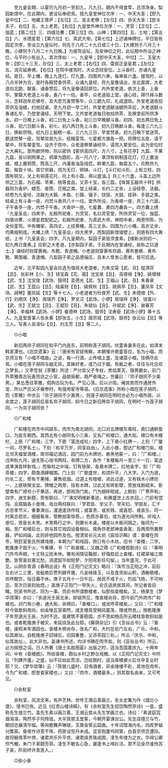 <!-- { "loadSidebar": true } -->
　　至九皇会期，以夏历九月初一至初九，凡九日。期内不得食荤，且须净身。梨园新馆中，在此期内，更设坛奉祀焉。按九皇堂神位次序：一、中天大圣；【卽九皇中位】二、地藏王菩萨；【左位】三、圣主老佛；【左位】四、协天大圣；【卽关夫子，右位】五、太上老君。【右位】九皇堂外神位次序：一、灵官；【正位】二、伽蓝；【第二位】三、四值功曹；【第三位】四、山神；【第四位】五、土地；【第五位】六、水德星君；【第六位】七、真武大帝。【第七位】上述诸神牌位，平日皆有固定次序，至设立九皇坛时，则先于八月二十九日或三十日，【大建则于八月三十晚，小建则于八月二十九日晚。】为接驾设坛，及安神位之时。此坛期中所设之神位，与平时小有出入，其次序如：一、九皇爷；【卽中天大圣，中位】二、玉皇大帝；【卽三十三天，左位】三、太上老君；【右位】四、雷部正皇星君；【左位】五、消灾延寿佛。【右位】在院中接驾时，大众念经安位。上斗香时，亦诵九皇经。是日，早上幡，晚上九莲灯。灯九盏，四围共六串，每串各六盏。接驾时，以八点半钟为合，是时各殿焚香供茶，众诵九皇经，将九皇像请出，坐北面南，大老道向北跪，献香、诵香赞后，将九皇像请回原位。内外堂老道，依次上香，上香毕，掌磬大老道上斗香，香八十一炷。香毕，众老道始上堂，诵心经，拜忏拜斗数斗，念释迦牟尼佛号，及大悲咒香赞等毕，众三跪九叩，礼成退班。外堂老道收拾茶供及油蜡，扫地拭桌。至九月初一早二时，外堂老道献油蜡供茶后，大老道献斗香诸礼毕，乃登堂诵经，天明下堂。又外堂老道每日收拾供茶，及换堂前所供净水。初一日晚上斗香，初二日免上斗香，初三日早晚献斗香。初四、初五两日免上斗香，初六日献斗香，初七、初八两日免上斗香，初九日晩献斗香。每逢三六九三日，换新供物。初九日上黏糕一桌。三六九三日，早堂焚表。初九日晚下堂送驾，跪送焚辇一座，驾辇驳兽九头，纸糊銮驾、七星都方旗各一把。将牌位五座，请于辇中，将车辇銮驾，设齐于院中，众老道祭辇诵经毕，请驾入辇安位。此为安位时之大典礼。至所献供物，则以密供【密供高四尺，方八寸，上有花亭】九盌、干果九盌，皆以铜网罩之。铜罩为圆形，高一尺八寸，罩顶有铜制莲花灯，灯上置油蜡，蜡上置铜筒，筒高三尺，内灌香油及线捻。鲜果九盌，每盌五个。花糕共九盌，每盌十块。其它供器，则为天灯、铜钵、斗灯，【斗灯如斗形，上有立柱，四围有铜叉，叉上有铜莲花托，托上有小盌，用以盛油。】共三十六盏，斗盖上边所供之三盌，为石榴、苹果、桃等食品，又茶十宝，各三盌。【珠寳玉器共十样】供器则为香炉、蜡签、香筒、花瓶之类。堂上经桌，长约二丈余，上设经卷、法器。经卷为九皇经，法器为大磬、木鱼、引磬、镏子、饶钹、大鼓、挂钟、手鼓之类。经桌上有斗香一座，内焚斗香共八十一炷。堂外所设，为香塔一座，共三十六层。子午香亭一座，内焚子午香。大香炉一座。七星纛、黄四方纛各一。四方纛上绣『九皇圣会』四黑字。左殿所祀者，为灵官，名曰灵官堂，所供灵官一位，伽蓝、四值功曹、火德星君配祀之。右殿所祀者，为真武大帝。神院中者，两旁所陈，为全份銮驾。中有幡架，高四丈，上挂黄幡，高三丈余。四围为六小幡，高亦丈余，均黄缎制成。大幡上绣『九皇圣会』四大黑字，而梨园新馆墙壁上，则嵌有四大黄纸，上书『九皇圣会』四字。凡九皇期内，梨园子弟皆须食素。【维新派则初一、初九两日食素。】应职之大老道，【亦梨园子弟，于此期内在堂诵经，故称之曰道士。】诵经时则穿黄袍、布靴、青道帽。小老道则穿黄布坎肩、黄布套裤、黄布靴、黄围裙、青道帽。凡梨园子弟之品德端庄，且本人曾发心愿者，皆可应选。 

　　近年，北平梨园九皇会应选为值班大老道者，为朱文英【武、旦】程清芬【旦】、张彩林【小、生】钱宝森【花、面】沈宝泉【丑】、高德禄【浄】、姚增禄【武、生】沈宝俊【武场、鼓师】袁德光【武、生】王福山【武、丑】朱香泉【武、生】王昆山【丑】、陆喜财【丑】、姚佩秋【旦】、姚佩亭【旦】、董凤年【文场、胡琴】董凤延【生】等十七人。小老道者为杜俊芳【武、生】朱德顺【外、行】刘顺庆【浄】、周瑞齐【浄】、罗文汉【武场、小锣】周瑞祥【浄】、钱富川【武、生】王斌立【丑】、王斌珍【丑】、朱斌仙【丑】、孙斌武【浄】、谢春芳【浄】、李福林【武场、小锣】崔德林【武场、鼓师】沈寿臣【武场小锣】等十五人。九皇堂首事人张永春【卽张五，小生】唐宗城【武场，鼓师】张云仙【旦】等三人。写表人吴凌仙【旦】、刘玉芳【旦】等二人。 

　　○小唱 

　　新旧两帘子胡同在和平门内迤东，前明称莲子胡同。优童香巢多在此，如清末韩家潭也。《旧京遗事》云：『唐宋有官妓侑觞，本朝惟许歌童答应，名为小唱。而京师又有「小唱不唱曲」之谚，每一行酒，止传唱上盏，及诸菜小唱，伎俩尽此焉。小唱在莲子胡同与娼无异。其姝好者，或乃过于娼。有躭之者，往往与托合欢之梦矣。』又李笠翁《萃雅》所述：严分宜父子专权，势焰熏天，强男霸女。前门外萃雅斋古玩香货店之小官，品貌丽都，趋严者绳之，世蕃曰：『帘子胡同不少美男。』某怂恿往萃雅，假购古玩为名。严见心荡，后以计陷，阉其势而作通房外宠，所以严氏父子被参时，有擅用宦寺等语。《旧京遗事》所称小唱在莲子胡同，而《萃雅》中亦云『帘子胡同不少美男』，则莲子胡同在明时亦必为小唱所居。以余度之，莲子胡同后易名帘子胡同，抑今日之新旧两帘子胡同，在明时一为莲子胡同，一为帘子胡同欤？ 

　　○广和楼 

　　广和楼在肉市中间路东。肉市为南北胡同，北口对五牌楼东南柱，南口通鲜鱼口，为座东朝西。其西北有小胡同名小三条，又名广和楼口，通大街。楼口有木栅栏，上嵌『广和楼』三字，下嵌『富连成社』四字，上下悬小红牌一，上刻『广厦一间，尽罗名士』，下刻『和平万岁，同享自由』。入此小巷，卽达广和楼门矣。楼北邻天福堂酒楼，南邻福记酒店，园门前为木牌坊，悬黑地匾一，曰：『广和楼。』戊申秋九月，迪生陈心培书两柱，有牌二方，各作『本楼每月一至三十一日，富连成凖演各样新戏。』而每柱之中端，钉有铁架，各悬木牌二，红地金字，刻『广和茶楼』四字，颇类酒肆幌围。门上刻『广歌盛世，和颂升平』八大字。入门为道，约长二丈，旁有干果摊，兼售纸烟。过道上有暗楼，进此过道，又有铁木小牌坊一，上嵌铁聚宝盆。牌楼之两旁，挂有木牌，过此又有砖影壁，旁放戏剧砌末。影壁南有广顺号小干果店，再进，卽戏场门矣。门为细砖砌成，上额刻『广寒声和』四字，迪生新题，旁有联曰，『广演文明维新事迹，和赓盛世上古衣冠。』门前有馄饨、豆腐脑各小食摊。戏台两柱联曰：『学君臣、学父子、学夫妇、学朋友，汇千古忠孝节义，重重演出，漫道逢场作戏；或富贵、或贫贱、或喜怒、或哀乐，将一时离合悲欢，细细看来，管教拍案惊奇。』色质亦甚旧，或为道光间所制。听戏人座位，皆是长木凳。木凳两行之中，则置长木桌。楼座以木板间隔之，每间为一厢。至广和楼后台，则与其它戏园设备相似。南角供老郎神龛香案，及两旁所置祭器，俨如祠庙，此则非他园所及也。按清吴长元太初《宸垣识略》谓：查楼在肉市，明巨室查氏所建戏楼，本朝为广和戏园，衖口有小木坊，旧书『查楼』二字。乾隆庚子毁于火，今重建，书『广和查楼。』又魏之琇《广和楼观剧诗》曰：『春明门外市声稠，十丈轻尘扰未休。雅有闲情征鞠部，好偕胜侣上查楼。红裙翠袖江南艶，急管哀丝塞北愁。消遣韶华如短梦，夕阳帘影任勾留。』当年盛况，于此可见。山阴俞青源《春明丛说》有《正阳门记灾文》略曰：『珠市当正阳之冲，前后左右计二三里，皆殷商巨贾列肆开廛，凡金绮珠玉，以及食货如山积，酒榭歌楼，欢呼酣饮，恒日暮不休。庚子五月十一日午后，居民不戒于火，烈焰飞扬，不可响迩。至次日辰刻始熄。』盖庚子正阳门一带失火，俞氏适旅居其间，所记者皆目睹。则吴书所述，同为一事。而俞书所谓歌楼者，似卽指查楼矣。又，杨掌生《梦华琐簿》亦曰：『余道光壬辰北来，卸装所见，惟查楼尚存，卽今前门外肉市广和楼也。对门有小巷，通大街，尚榜曰，「查楼口」，或讹呼茶楼矣。』又曰：『广和楼柱今皆欹斜南向，如金陵瓦官阁然，或言楼高受朔风震荡，理或然欤。』按乾隆庚子年至道光壬辰，为时不远，虽建筑不甚稳固，亦不至如杨氏所云楼柱皆欹斜如是也。或者乾隆庚子被灾，未延烧及此台耶。《藤荫杂记》引《亚谷丛书》云：『查楼，康熙末年酒园也。查楼木榜尚存，改名广和，大约在前门左右，广乐、中和，似其故址。自乾隆庚子回禄后，旧园重整，又添茶园三处。』所云『庆乐、中和，似其故址』，此大非也。盖诸书所述，均详书确在肉市矣。则《亚谷丛书》所云，必为揣想之词。日人所著《唐土名胜图荟》出版之时，适当吾国嘉庆九、十两年间，中有《查楼图》。所绘查楼，颇似乡村之野台戏棚。以《正阳门记灾文》中所云『列肆开廛』之盛，似不应如此荒凉。岂绘图时，适当查楼被火后仓卒复业时耶？又，《梦华琐簿》云：『陈银儿盛时，召侑酒者，非金陵楼不赴，其地在肉布，今为广和楼，卽昔查家楼也。』又曰：『肉市，酒楼最多。』则其取名由来，又可考见。 

　　○余秋室 

　　余秋室，风流文釆，有声艺林。世传王湘云善画兰，余太史集为作《烟兰小谱》，惜书已佚。近见《红杏山楼诗稿》，有《余秋室先生招饮陶然亭诗》一首，盛称先生擅兰竹。盖先生素以画兰着，王湘云尝从先生学画兰也。诗曰：『素波窈窕烟溶溶，陶然亭子何玲珑。大半宾朋玉堂客，今朝开宴谏台公。先生自擅兰与竹，朝回恣展清华幅。等闲歌舞声琳琅，玉箫金管云韶曲。十年词馆海内名，四库罗轴分繁英。昏夜作诗意不怿，药房谈空丹未成。显官抱厦呜珂第，白首京师念遭际。故将觞情苇叶傍，诸君共乐升平世。诸君挟贵珠成围，凌生布缕为之衣。华阀公卿伶气概，朱门子弟鬪芳菲。凌生不敏名心急，屡逢书上啼衫泾。君不见金尽谁怜苏子哀，阶前终许青莲入。』 

　　○徐小香 

